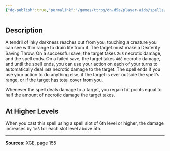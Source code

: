 ```yaml
---
{"dg-publish":true,"permalink":"/games/ttrpg/dn-d5e/player-aids/spells/level-5/enervation/","tags":["TTRPG/DND/5e","verbal","somatic","concentration","Spell"],"noteIcon":""}
---
```



## Description
A tendril of inky darkness reaches out from you, touching a creature you can see within range to drain life from it.
The target must make a Dexterity Saving Throw.
On a successful save, the target takes `2d8` necrotic damage, and the spell ends.
On a failed save, the target takes `4d8` necrotic damage, and until the spell ends, you can use your action on each of your turns to automatically deal `4d8` necrotic damage to the target.
The spell ends if you use your action to do anything else, if the target is ever outside the spell's range, or if the target has total cover from you.

Whenever the spell deals damage to a target, you regain hit points equal to half the amount of necrotic damage the target takes.

## At Higher Levels
When you cast this spell using a spell slot of 6th level or higher, the damage increases by `1d8` for each slot level above 5th.

---

**Sources:** XGE, page 155
